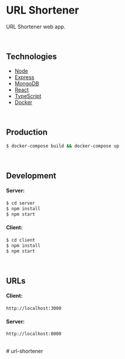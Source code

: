 
# URL Shortener
 URL Shortener web app.

<br>

## Technologies
* [Node](https://github.com/nodejs/node)
* [Express](https://github.com/expressjs/express)
* [MongoDB](https://github.com/mongodb/mongo)
* [React](https://github.com/facebook/react)
* [TypeScript](https://github.com/microsoft/TypeScript)
* [Docker](https://github.com/docker)

<br>

## Production
```bash
$ docker-compose build && docker-compose up
```

<br>

## Development
#### Server:
```bash
$ cd server
$ npm install
$ npm start
```

#### Client:
```bash
$ cd client
$ npm install
$ npm start
```

<br>


## URLs
#### Client:
```
http://localhost:3000
```
#### Server:
```
http://localhost:8000
```

<br>
# url-shortener
